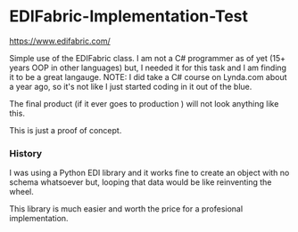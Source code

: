 # EDIFabric-Implementation-Test

https://www.edifabric.com/

Simple use of the EDIFabric class. I am not a C# programmer as of yet (15+ years OOP in other languages) but, I needed it for this task and I am finding it to be a great langauge.
NOTE: I did take a C# course on Lynda.com about a year ago, so it's not like I just started coding in it out of the blue.

The final product (if it ever goes to production ) will not look anything like this.

This is just a proof of concept.

### History

I was using a Python EDI library and it works fine to create an object with no schema whatsoever but, looping that data would be like reinventing the wheel.

This library is much easier and worth the price for a profesional implementation.




